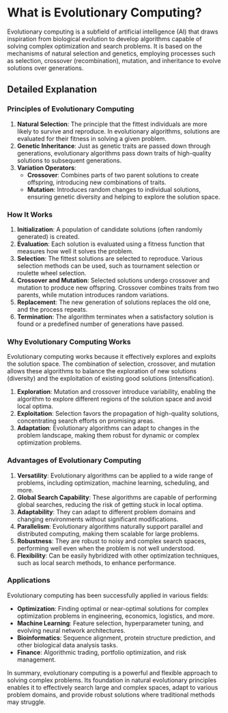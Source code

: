 # What is Evolutionary Computing?

Evolutionary computing is a subfield of artificial intelligence (AI) that draws inspiration from biological evolution to develop algorithms capable of solving complex optimization and search problems. It is based on the mechanisms of natural selection and genetics, employing processes such as selection, crossover (recombination), mutation, and inheritance to evolve solutions over generations.

## Detailed Explanation

### Principles of Evolutionary Computing

1. **Natural Selection**: The principle that the fittest individuals are more likely to survive and reproduce. In evolutionary algorithms, solutions are evaluated for their fitness in solving a given problem.
2. **Genetic Inheritance**: Just as genetic traits are passed down through generations, evolutionary algorithms pass down traits of high-quality solutions to subsequent generations.
3. **Variation Operators**: 
   - **Crossover**: Combines parts of two parent solutions to create offspring, introducing new combinations of traits.
   - **Mutation**: Introduces random changes to individual solutions, ensuring genetic diversity and helping to explore the solution space.

### How It Works

1. **Initialization**: A population of candidate solutions (often randomly generated) is created.
2. **Evaluation**: Each solution is evaluated using a fitness function that measures how well it solves the problem.
3. **Selection**: The fittest solutions are selected to reproduce. Various selection methods can be used, such as tournament selection or roulette wheel selection.
4. **Crossover and Mutation**: Selected solutions undergo crossover and mutation to produce new offspring. Crossover combines traits from two parents, while mutation introduces random variations.
5. **Replacement**: The new generation of solutions replaces the old one, and the process repeats.
6. **Termination**: The algorithm terminates when a satisfactory solution is found or a predefined number of generations have passed.

### Why Evolutionary Computing Works

Evolutionary computing works because it effectively explores and exploits the solution space. The combination of selection, crossover, and mutation allows these algorithms to balance the exploration of new solutions (diversity) and the exploitation of existing good solutions (intensification).

1. **Exploration**: Mutation and crossover introduce variability, enabling the algorithm to explore different regions of the solution space and avoid local optima.
2. **Exploitation**: Selection favors the propagation of high-quality solutions, concentrating search efforts on promising areas.
3. **Adaptation**: Evolutionary algorithms can adapt to changes in the problem landscape, making them robust for dynamic or complex optimization problems.

### Advantages of Evolutionary Computing

1. **Versatility**: Evolutionary algorithms can be applied to a wide range of problems, including optimization, machine learning, scheduling, and more.
2. **Global Search Capability**: These algorithms are capable of performing global searches, reducing the risk of getting stuck in local optima.
3. **Adaptability**: They can adapt to different problem domains and changing environments without significant modifications.
4. **Parallelism**: Evolutionary algorithms naturally support parallel and distributed computing, making them scalable for large problems.
5. **Robustness**: They are robust to noisy and complex search spaces, performing well even when the problem is not well understood.
6. **Flexibility**: Can be easily hybridized with other optimization techniques, such as local search methods, to enhance performance.

### Applications

Evolutionary computing has been successfully applied in various fields:
- **Optimization**: Finding optimal or near-optimal solutions for complex optimization problems in engineering, economics, logistics, and more.
- **Machine Learning**: Feature selection, hyperparameter tuning, and evolving neural network architectures.
- **Bioinformatics**: Sequence alignment, protein structure prediction, and other biological data analysis tasks.
- **Finance**: Algorithmic trading, portfolio optimization, and risk management.

In summary, evolutionary computing is a powerful and flexible approach to solving complex problems. Its foundation in natural evolutionary principles enables it to effectively search large and complex spaces, adapt to various problem domains, and provide robust solutions where traditional methods may struggle.
